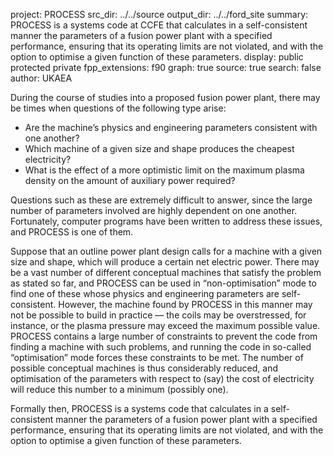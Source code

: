 project: PROCESS
src_dir: ../../source
output_dir: ../../ford_site
summary: PROCESS is a systems code at CCFE that calculates in a 
         self-consistent manner the parameters of a fusion power
		 plant with a specified performance, ensuring that 
		 its operating limits are not violated, and with the
		 option to optimise a given function of these parameters.
display: public
         protected
         private
fpp_extensions: f90
graph: true
source: true
search: false
author: UKAEA

During the course of studies into a proposed fusion power plant, there
may be times when questions of the following type arise:

- Are the machine’s physics and engineering parameters consistent with
  one another?
- Which machine of a given size and shape produces the cheapest
  electricity?
- What is the effect of a more optimistic limit on the maximum plasma
  density on the amount of auxiliary power required?

Questions such as these are extremely difficult to answer, since the
large number of parameters involved are highly dependent on one
another. Fortunately, computer programs have been written to address
these issues, and PROCESS is one of them.

Suppose that an outline power plant design calls for a machine with a
given size and shape, which will produce a certain net electric
power. There may be a vast number of different conceptual machines
that satisfy the problem as stated so far, and PROCESS can be used in
“non-optimisation” mode to find one of these whose physics and
engineering parameters are self-consistent. However, the machine found
by PROCESS in this manner may not be possible to build in practice —
the coils may be overstressed, for instance, or the plasma pressure
may exceed the maximum possible value. PROCESS contains a large number
of constraints to prevent the code from finding a machine with such
problems, and running the code in so-called “optimisation” mode forces
these constraints to be met. The number of possible conceptual
machines is thus considerably reduced, and optimisation of the
parameters with respect to (say) the cost of electricity will reduce
this number to a minimum (possibly one).

Formally then, PROCESS is a systems code that calculates in a
self-consistent manner the parameters of a fusion power plant with a
specified performance, ensuring that its operating limits are not
violated, and with the option to optimise a given function of these
parameters.
